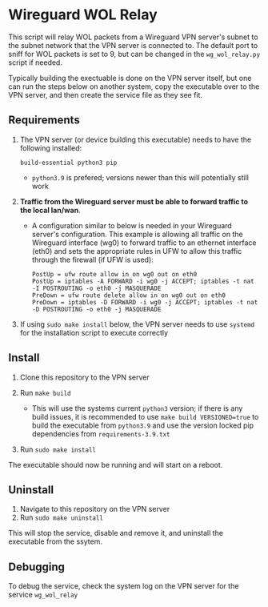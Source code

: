 # Wireguard WOL Relay

This script will relay WOL packets from a Wireguard VPN server's subnet to the subnet network that the VPN server is connected to. The default port to sniff for WOL packets is set to 9, but can be changed in the `wg_wol_relay.py` script if needed.

Typically building the exectuable is done on the VPN server itself, but one can run the steps below on another system, copy the executable over to the VPN server, and then create the service file as they see fit.

## Requirements

1. The VPN server (or device building this executable) needs to have the following installed:

    `build-essential python3 pip`

    * `python3.9` is prefered; versions newer than this will potentially still work
2. **Traffic from the Wireguard server must be able to forward traffic to the local lan/wan**. 
    * A configuration similar to below is needed in your Wireguard server's configuration. This example is allowing all traffic on the Wireguard interface (wg0) to forward traffic to an ethernet interface (eth0) and sets the appropriate rules in UFW to allow this traffic through the firewall (if UFW is used):

        ```
        PostUp = ufw route allow in on wg0 out on eth0
        PostUp = iptables -A FORWARD -i wg0 -j ACCEPT; iptables -t nat -I POSTROUTING -o eth0 -j MASQUERADE
        PreDown = ufw route delete allow in on wg0 out on eth0
        PreDown = iptables -D FORWARD -i wg0 -j ACCEPT; iptables -t nat -D POSTROUTING -o eth0 -j MASQUERADE
        ```
3. If using `sudo make install` below, the VPN server needs to use `systemd` for the installation script to execute correctly

## Install

1. Clone this repository to the VPN server
2. Run `make build`

    * This will use the systems current `python3` version; if there is any build issues, it is recommended to use `make build VERSIONED=true` to build the executable from `python3.9` and use the version locked pip dependencies from `requirements-3.9.txt`

3. Run `sudo make install`

The executable should now be running and will start on a reboot.

## Uninstall

1. Navigate to this repository on the VPN server
2. Run `sudo make uninstall`

This will stop the service, disable and remove it, and uninstall the executable from the ssytem.

## Debugging

To debug the service, check the system log on the VPN server for the service `wg_wol_relay`